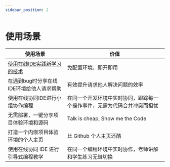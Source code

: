 ```yaml
---
sidebar_position: 2
---
```

# 使用场景

| 使用场景 | 价值 | 
| ----------- | --------- | 
| [使用在线IDE实践新学习的技术](https://docs.1024code.com/Tutorials/practice) | 免配置环境，即开即用 | 
| 在遇到bug时分享在线IDE环境给他人请求帮助 | 有效提升请求他人解决问题的效率 | 
| 使用在线协同IDE进行小组协作编程 | 在同一个开发环境中实时协同，跟踪每一个操作事件，无需为代码合并冲突而担忧 | 
| 无需部署，一键分享项目体验环境和源码 | Talk is cheap, Show me the Code | 
| 打造一个内嵌项目体验环境的个人主页 | 比 Github 个人主页还酷 | 
| 使用在线协同 IDE 进行引导式编程教学 | 在同一个编程环境中实时协作，老师讲解和学生练习无缝切换 | 



